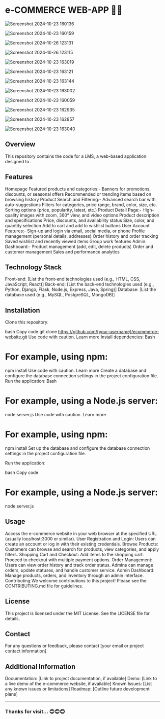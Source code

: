 # e-COMMERCE WEB-APP 🛒🛒

![Screenshot 2024-10-23 160136](https://github.com/user-attachments/assets/a3138b36-23ae-42a2-b326-8830f5ecbcb3)

![Screenshot 2024-10-23 160159](https://github.com/user-attachments/assets/1fe3fc09-cdb7-4e0a-b790-363da2f9a5d8)

![Screenshot 2024-10-26 123131](https://github.com/user-attachments/assets/f3ccc0ad-70de-4b86-bfc3-a8eddcd984b4) 

![Screenshot 2024-10-26 123115](https://github.com/user-attachments/assets/74fabd58-9e54-4100-9117-bb33c0d7eba6)

![Screenshot 2024-10-23 163019](https://github.com/user-attachments/assets/85b3a0c4-ad2f-4baf-bbff-32143f65d16c) 

![Screenshot 2024-10-23 163121](https://github.com/user-attachments/assets/0074edb6-0483-4c6f-8e19-6c7ebd262663)

![Screenshot 2024-10-23 163144](https://github.com/user-attachments/assets/b498399b-f259-4e71-bc68-ed241b0a0a3d) 

![Screenshot 2024-10-23 163002](https://github.com/user-attachments/assets/f17812d5-ab60-46df-80ad-34a53418ab51)

![Screenshot 2024-10-23 160059](https://github.com/user-attachments/assets/a91b8e15-9e7c-472c-b7d0-2324eac92fd0) 

![Screenshot 2024-10-23 162935](https://github.com/user-attachments/assets/215e5e0c-bc69-451a-98ad-ae9639379c20)

![Screenshot 2024-10-23 162857](https://github.com/user-attachments/assets/26380da5-90d4-4c6f-bd55-0724924a843d) 

![Screenshot 2024-10-23 163040](https://github.com/user-attachments/assets/50f14cbe-130a-4582-b452-e5cf35a564c4)


## Overview


This repository contains the code for a LMS, a web-based application designed to .

## Features

Homepage
Featured products and categories:-
Banners for promotions, discounts, or seasonal offers
Recommended or trending items based on browsing history
Product Search and Filtering:-
Advanced search bar with auto-suggestions
Filters for categories, price range, brand, color, size, etc.
Sorting options (price, popularity, latest, etc.)
Product Detail Page:-
High-quality images with zoom, 360° view, and video options
Product description and specifications
Price, discounts, and availability status
Size, color, and quantity selection
Add to cart and add to wishlist buttons
User Account Features:-
Sign-up and login via email, social media, or phone
Profile management (personal details, addresses)
Order history and order tracking
Saved wishlist and recently viewed items
Group work features
Admin Dashboard:-
Product management (add, edit, delete products)
Order and customer management
Sales and performance analytics
## Technology Stack

Front-end: [List the front-end technologies used (e.g., HTML, CSS, JavaScript, React)]
Back-end: [List the back-end technologies used (e.g., Python, Django, Flask, Node.js, Express, Java, Spring)]
Database: [List the database used (e.g., MySQL, PostgreSQL, MongoDB)]

## Installation
Clone this repository:

bash
Copy code
git clone https://github.com/[your-username]/ecommerce-website.git
Use code with caution. Learn more
Install dependencies:
Bash
# For example, using npm:
npm install
Use code with caution. Learn more
Create a database and configure the database connection settings in the project configuration file.
Run the application:
Bash
# For example, using a Node.js server:
node server.js
Use code with caution. Learn more
# For example, using npm:
npm install
Set up the database and configure the database connection settings in the project configuration file.

Run the application:

bash
Copy code
# For example, using a Node.js server:
node server.js
## Usage
Access the e-commerce website in your web browser at the specified URL (usually localhost:3000 or similar).
User Registration and Login: Users can create an account or log in with their existing credentials.
Browse Products: Customers can browse and search for products, view categories, and apply filters.
Shopping Cart and Checkout:
Add items to the shopping cart.
Proceed to checkout with multiple payment options.
Order Management:
Users can view order history and track order status.
Admins can manage orders, update statuses, and handle customer service.
Admin Dashboard: Manage products, orders, and inventory through an admin interface.
Contributing
We welcome contributions to this project! Please see the CONTRIBUTING.md file for guidelines.

## License
This project is licensed under the MIT License. See the LICENSE file for details.

## Contact
For any questions or feedback, please contact [your email or project contact information].

## Additional Information
Documentation: [Link to project documentation, if available]
Demo: [Link to a live demo of the e-commerce website, if available]
Known Issues: [List any known issues or limitations]
Roadmap: [Outline future development plans]

---
### Thanks for visit... 😊😊😊
